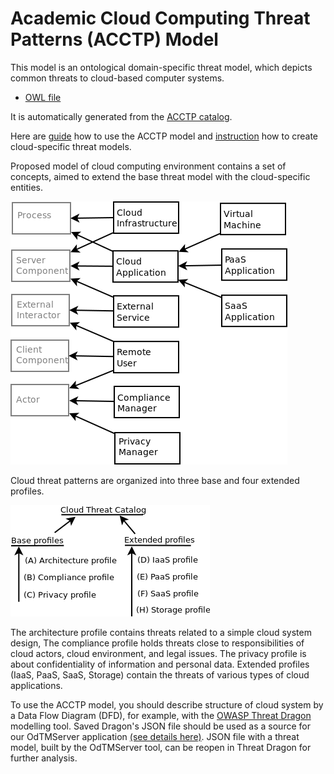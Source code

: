 
# Academic Cloud Computing Threat Patterns (ACCTP) Model

This model is an ontological domain-specific threat model, 
which depicts common threats to cloud-based computer systems.

* [OWL file](../OdTMACCTP.owl)

It is automatically generated from the [ACCTP catalog](https://nets4geeks.github.io/acctp/).

Here are [guide](../guide/README.md) how to use the ACCTP model and [instruction](../guide/instruction.md) how to create cloud-specific threat models.

Proposed model of cloud computing environment contains a set of concepts, aimed to extend 
the base threat model with the cloud-specific entities.

![acctp_concepts](acctp_concepts.png)

Cloud threat patterns are organized into three base and four extended profiles.

![acctp_profiles](acctp_profiles.png)

The architecture profile contains threats related to a simple cloud system design, 
The compliance profile holds threats close to responsibilities of cloud actors, cloud environment, and legal issues. 
The privacy profile is about confidentiality of information and personal data. 
Extended profiles (IaaS, PaaS, SaaS, Storage) contain the threats of various types of cloud applications.

To use the ACCTP model, you should describe structure of cloud system by a Data Flow Diagram (DFD),
for example, with the [OWASP Threat Dragon](https://owasp.org/www-project-threat-dragon/) modelling tool.
Saved Dragon's JSON file should be used as a source for our OdTMServer application [(see details here)](../applications/OdTMServer/).
JSON file with a threat model, built by the OdTMServer tool, can be reopen in Threat Dragon for further analysis.

